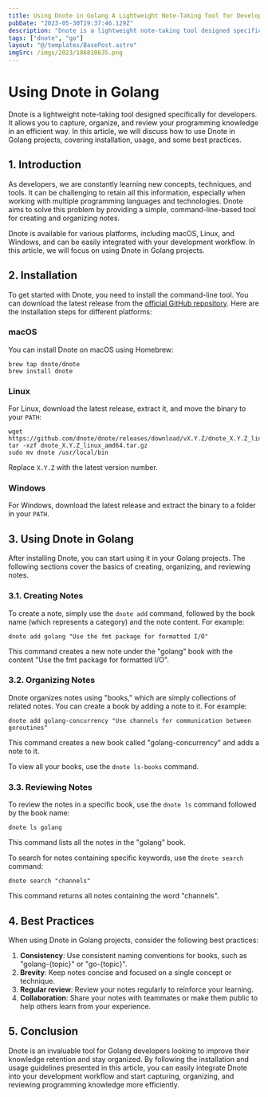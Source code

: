 ```yaml
---
title: Using Dnote in Golang A Lightweight Note-Taking Tool for Developers
pubDate: "2023-05-30T19:37:46.129Z"
description: "Dnote is a lightweight note-taking tool designed specifically for developers"
tags: ["dnote", "go"]
layout: "@/templates/BasePost.astro"
imgSrc: /imgs/2023/186810635.png
---
```


# Using Dnote in Golang

Dnote is a lightweight note-taking tool designed specifically for developers. It allows you to capture, organize, and review your programming knowledge in an efficient way. In this article, we will discuss how to use Dnote in Golang projects, covering installation, usage, and some best practices.


## 1. Introduction

As developers, we are constantly learning new concepts, techniques, and tools. It can be challenging to retain all this information, especially when working with multiple programming languages and technologies. Dnote aims to solve this problem by providing a simple, command-line-based tool for creating and organizing notes.

Dnote is available for various platforms, including macOS, Linux, and Windows, and can be easily integrated with your development workflow. In this article, we will focus on using Dnote in Golang projects.

## 2. Installation

To get started with Dnote, you need to install the command-line tool. You can download the latest release from the [official GitHub repository](https://github.com/dnote/dnote/releases). Here are the installation steps for different platforms:

### macOS

You can install Dnote on macOS using Homebrew:

```
brew tap dnote/dnote
brew install dnote
```

### Linux

For Linux, download the latest release, extract it, and move the binary to your `PATH`:

```
wget https://github.com/dnote/dnote/releases/download/vX.Y.Z/dnote_X.Y.Z_linux_amd64.tar.gz
tar -xzf dnote_X.Y.Z_linux_amd64.tar.gz
sudo mv dnote /usr/local/bin
```

Replace `X.Y.Z` with the latest version number.

### Windows

For Windows, download the latest release and extract the binary to a folder in your `PATH`.

## 3. Using Dnote in Golang

After installing Dnote, you can start using it in your Golang projects. The following sections cover the basics of creating, organizing, and reviewing notes.

### 3.1. Creating Notes

To create a note, simply use the `dnote add` command, followed by the book name (which represents a category) and the note content. For example:

```
dnote add golang "Use the fmt package for formatted I/O"
```

This command creates a new note under the "golang" book with the content "Use the fmt package for formatted I/O".

### 3.2. Organizing Notes

Dnote organizes notes using "books," which are simply collections of related notes. You can create a book by adding a note to it. For example:

```
dnote add golang-concurrency "Use channels for communication between goroutines"
```

This command creates a new book called "golang-concurrency" and adds a note to it.

To view all your books, use the `dnote ls-books` command.

### 3.3. Reviewing Notes

To review the notes in a specific book, use the `dnote ls` command followed by the book name:

```
dnote ls golang
```

This command lists all the notes in the "golang" book.

To search for notes containing specific keywords, use the `dnote search` command:

```
dnote search "channels"
```

This command returns all notes containing the word "channels".

## 4. Best Practices

When using Dnote in Golang projects, consider the following best practices:

1. **Consistency**: Use consistent naming conventions for books, such as "golang-{topic}" or "go-{topic}".
2. **Brevity**: Keep notes concise and focused on a single concept or technique.
3. **Regular review**: Review your notes regularly to reinforce your learning.
4. **Collaboration**: Share your notes with teammates or make them public to help others learn from your experience.

## 5. Conclusion

Dnote is an invaluable tool for Golang developers looking to improve their knowledge retention and stay organized. By following the installation and usage guidelines presented in this article, you can easily integrate Dnote into your development workflow and start capturing, organizing, and reviewing programming knowledge more efficiently.
